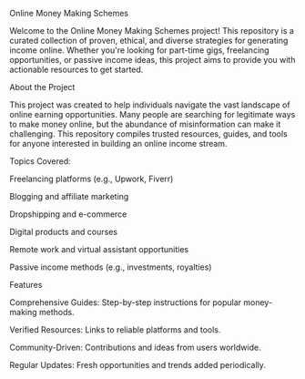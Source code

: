Online Money Making Schemes

Welcome to the Online Money Making Schemes project! This repository is a curated collection of proven, ethical, and diverse strategies for generating income online. Whether you're looking for part-time gigs, freelancing opportunities, or passive income ideas, this project aims to provide you with actionable resources to get started.

About the Project

This project was created to help individuals navigate the vast landscape of online earning opportunities. Many people are searching for legitimate ways to make money online, but the abundance of misinformation can make it challenging. This repository compiles trusted resources, guides, and tools for anyone interested in building an online income stream.

Topics Covered:

Freelancing platforms (e.g., Upwork, Fiverr)

Blogging and affiliate marketing

Dropshipping and e-commerce

Digital products and courses

Remote work and virtual assistant opportunities

Passive income methods (e.g., investments, royalties)

Features

Comprehensive Guides: Step-by-step instructions for popular money-making methods.

Verified Resources: Links to reliable platforms and tools.

Community-Driven: Contributions and ideas from users worldwide.

Regular Updates: Fresh opportunities and trends added periodically.
